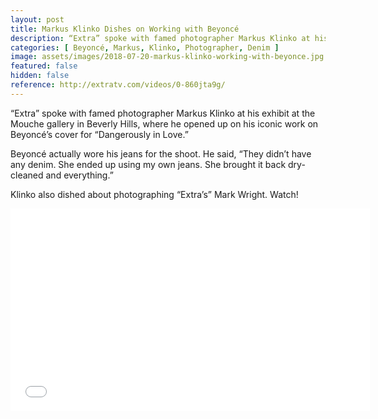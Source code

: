 ```yaml
---
layout: post
title: Markus Klinko Dishes on Working with Beyoncé
description: “Extra” spoke with famed photographer Markus Klinko at his exhibit at the Mouche gallery in Beverly Hills, where he opened up on his iconic work on Beyoncé’s cover for “Dangerously in Love.” Beyoncé actually wore his jeans for the shoot.
categories: [ Beyoncé, Markus, Klinko, Photographer, Denim ]
image: assets/images/2018-07-20-markus-klinko-working-with-beyonce.jpg
featured: false
hidden: false
reference: http://extratv.com/videos/0-860jta9g/
---
```

“Extra” spoke with famed photographer Markus Klinko at his exhibit at the Mouche gallery in Beverly Hills, where he opened up on his iconic work on Beyoncé’s cover for “Dangerously in Love.”

Beyoncé actually wore his jeans for the shoot. He said, “They didn’t have any denim. She ended up using my own jeans. She brought it back dry-cleaned and everything.”

Klinko also dished about photographing “Extra’s” Mark Wright. Watch!

<iframe width="575" height="324" src="//widgets.extratv.com/videos/0-860jta9g/" frameborder="0" allowfullscreen></iframe>

